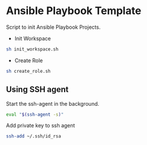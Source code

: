 # Ansible Playbook Template

Script to init Ansible Playbook Projects.


- Init Workspace

```sh
sh init_workspace.sh
```

- Create Role

```sh
sh create_role.sh
```

## Using  SSH agent

Start the ssh-agent in the background.

```sh
eval "$(ssh-agent -s)"
```
Add private key to ssh agent 

```sh
ssh-add ~/.ssh/id_rsa
```